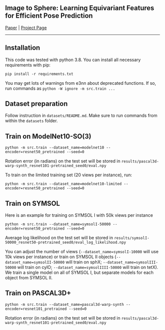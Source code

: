 Image to Sphere: Learning Equivariant Features for Efficient Pose Prediction
---------------------------------------------------------------------
[Paper](https://github.com/dmklee/image2sphere/blob/gh-pages/assets/paper.pdf) | [Project Page](https://dmklee.github.io/image2sphere/)

---------------------------------------------------------------------

## Installation
This code was tested with python 3.8.  You can install all necessary requirements with pip:
```
pip install -r requirements.txt
```
You may get lots of warnings from e3nn about deprecated functions. If so, run commands as `python -W ignore -m src.train ...`

## Dataset preparation
Follow instruction in `datasets/README.md`.  Make sure to run commands from 
within the `datasets` folder.

## Train on ModelNet10-SO(3)
```
python -m src.train --dataset_name=modelnet10 --encoder=resnet50_pretrained --seed=0
```
Rotation error (in radians) on the test set will be stored in `results/pascal3d-warp-synth_resnet101-pretrained_seed0/eval.npy`

To train on the limited training set (20 views per instance), run:
```
python -m src.train --dataset_name=modelnet10-limited --encoder=resnet50_pretrained --seed=0
```

## Train on SYMSOL
Here is an example for training on SYMSOL I with 50k views per instance
```
python -m src.train --dataset_name=symsolI-50000 --encoder=resnet50_pretrained --seed=0
```
Average log likelihood on the test set will be stored in `results/symsolI-50000_resnet50-pretrained_seed0/eval_log_likelihood.npy`

You can adjust the number of views (`--dataset_name=symsolI-10000` will use 10k views per instance) or
train on SYMSOL II objects (`--dataset_name=symsolII-50000` will train on sphX; `--dataset_name=symsolIII-50000` will train on cylO; `--dataset_name=symsolIIII-50000` will train on tetX).  We train a single model on all of SYMSOL I, but separate models for each object from SYMSOL II.

## Train on PASCAL3D+
```
python -m src.train --dataset_name=pascal3d-warp-synth --encoder=resnet101_pretrained --seed=0
```
Rotation error (in radians) on the test set will be stored in `results/pascal3d-warp-synth_resnet101-pretrained_seed0/eval.npy`
